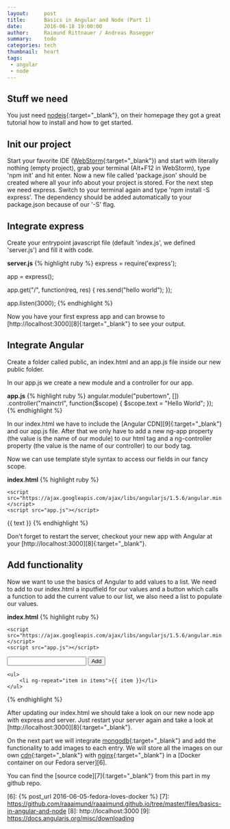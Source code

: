 ```yaml
---
layout:     post
title:      Basics in Angular and Node (Part 1)
date:       2016-06-18 19:00:00
author:     Raimund Rittnauer / Andreas Rosegger
summary:    todo
categories: tech
thumbnail:  heart
tags:
 - angular
 - node
---
```


## Stuff we need
You just need [nodejs][1]{:target="_blank"}, on their homepage they got a great tutorial how to install
and how to get started.

## Init our project
Start your favorite IDE ([WebStorm][2]{:target="_blank"}) and start with literally nothing (empty project),
grab your terminal (Alt+F12 in WebStorm), type 'npm init' and hit enter.
Now a new file called 'package.json' should be created where all your
info about your project is stored.
For the next step we need express. Switch to your terminal again and type
'npm install -S express'. The dependency should be added automatically to your
package.json because of our '-S' flag.

## Integrate express
Create your entrypoint javascript file (default 'index.js', we defined 'server.js')
and fill it with code.

__server.js__
{% highlight ruby %}
express = require('express');

app = express();

app.get("/", function(req, res) {
    res.send("hello world");
});

app.listen(3000);
{% endhighlight %}

Now you have your first express app and can browse to [http://localhost:3000][8]{:target="_blank"} to see
your output.

## Integrate Angular
Create a folder called public, an index.html and an app.js file inside our new public folder.

In our app.js we create a new module and a controller for our app.

__app.js__
{% highlight ruby %}
angular.module("pubertown", [])
    .controller("mainctrl", function($scope) {
        $scope.text = "Hello World";
    });
{% endhighlight %}

In our index.html we have to include the [Angular CDN][9]{:target="_blank"} and our app.js file.
After that we only have to add a new ng-app property (the value is the name
of our module) to our html tag and a ng-controller property (the value is
the name of our controller) to our body tag.

Now we can use template style syntax to access our fields in our fancy scope.

__index.html__
{% highlight ruby %}
<!DOCTYPE html>
<html lang="en" ng-app="pubertown">
<head>
    <meta charset="UTF-8">
    <title>Pubertown</title>

    <script src="https://ajax.googleapis.com/ajax/libs/angularjs/1.5.6/angular.min.js"></script>
    <script src="app.js"></script>
</head>
<body ng-controller="mainctrl">
    {{ text }}
</body>
</html>
{% endhighlight %}

Don't forget to restart the server, checkout your new app with Angular at your [http://localhost:3000][8]{:target="_blank"}.

## Add functionality
Now we want to use the basics of Angular to add values to a list.
We need to add to our index.html a inputfield for our values and a button which calls a
function to add the current value to our list, we also need a list to populate our values.

__index.html__
{% highlight ruby %}
<!DOCTYPE html>
<html lang="en" ng-app="pubertown">
<head>
    <meta charset="UTF-8">
    <title>Pubertown</title>

    <script src="https://ajax.googleapis.com/ajax/libs/angularjs/1.5.6/angular.min.js"></script>
    <script src="app.js"></script>
</head>
<body ng-controller="mainctrl">
    <input type="text" ng-model="txtField" />
    <button ng-click="addText()">Add</button>

    <ul>
        <li ng-repeat="item in items">{{ item }}</li>
    </ul>
</body>
</html>
{% endhighlight %}

After updating our index.html we should take a look on our new node app with
express and server. Just restart your server again and take a look at
[http://localhost:3000][8]{:target="_blank"}.

On the next part we will integrate [mongodb][3]{:target="_blank"} and add the functionality to add
images to each entry. We will store all the images on our own [cdn][4]{:target="_blank"} with
[nginx][5]{:target="_blank"} in a [Docker container on our Fedora server][6].

You can find the [source code][7]{:target="_blank"} from this part in my github repo.

[1]: https://nodejs.org
[2]: https://www.jetbrains.com/webstorm/
[3]: https://www.mongodb.com/
[4]: https://en.wikipedia.org/wiki/Content_delivery_network
[5]: https://nginx.org/
[6]: {% post_url 2016-06-05-fedora-loves-docker %}
[7]: https://github.com/raaaimund/raaaimund.github.io/tree/master/files/basics-in-angular-and-node
[8]: http://localhost:3000
[9]: https://docs.angularjs.org/misc/downloading